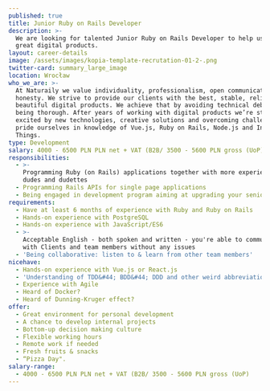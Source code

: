 ```yaml
---
published: true
title: Junior Ruby on Rails Developer
description: >-
  We are looking for talented Junior Ruby on Rails Developer to help us build
  great digital products.
layout: career-details
image: /assets/images/kopia-template-recrutation-01-2-.png
twitter-card: summary_large_image
location: Wrocław
who_we_are: >-
  At Naturaily we value individuality, professionalism, open communication and
  honesty. We strive to provide our clients with the best, stable, reliable and
  beautiful digital products. We achieve that by avoiding technical debt and
  being thorough. After years of working with digital products we’re still
  excited by new technologies, creative solutions and overcoming challenges. We
  pride ourselves in knowledge of Vue.js, Ruby on Rails, Node.js and Internet of
  Things.
type: Development
salary: 4000 - 6500 PLN PLN net + VAT (B2B/ 3500 - 5600 PLN gross (UoP)
responsibilities:
  - >-
    Programming Ruby (on Rails) applications together with more experienced
    dudes and dudettes
  - Programming Rails APIs for single page applications
  - Being engaged in development program aiming at upgrading your seniority
requirements:
  - Have at least 6 months of experience with Ruby and Ruby on Rails
  - Hands-on experience with PostgreSQL
  - Hands-on experience with JavaScript/ES6
  - >-
    Acceptable English - both spoken and written - you're able to communicate
    with Clients and team members without any issues
  - 'Being collaborative: listen to & learn from other team members'
nicehave:
  - Hands-on experience with Vue.js or React.js
  - 'Understanding of TDD&#44; BDD&#44; DDD and other weird abbreviations'
  - Experience with Agile
  - Heard of Docker?
  - Heard of Dunning-Kruger effect?
offer:
  - Great environment for personal development
  - A chance to develop internal projects
  - Bottom-up decision making culture
  - Flexible working hours
  - Remote work if needed
  - Fresh fruits & snacks
  - “Pizza Day".
salary-range:
  - 4000 - 6500 PLN PLN net + VAT (B2B/ 3500 - 5600 PLN gross (UoP)
---
```


